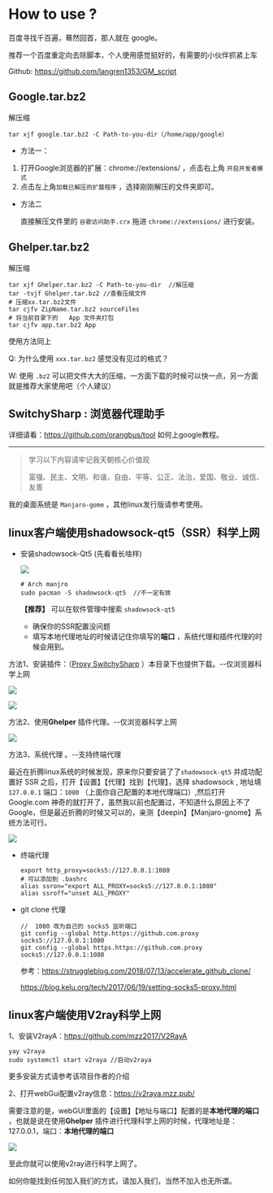 # How to use ?

百度寻找千百遍，蓦然回首，那人就在 google。

推荐一个百度重定向去除脚本，个人使用感觉挺好的，有需要的小伙伴抓紧上车

Github: <https://github.com/langren1353/GM_script>

##  Google.tar.bz2

解压缩

```
tar xjf google.tar.bz2 -C Path-to-you-dir（/home/app/google）
```

- 方法一：

1. 打开Google浏览器的扩展：chrome://extensions/ ，点击右上角 `开启开发者模式` 
2. 点击左上角`加载已解压的扩展程序` ，选择刚刚解压的文件夹即可。

- 方法二 

  直接解压文件里的 `谷歌访问助手.crx` 拖进 `chrome://extensions/` 进行安装。

## Ghelper.tar.bz2

解压缩

```
tar xjf Ghelper.tar.bz2 -C Path-to-you-dir  //解压缩
tar -tvjf Ghelper.tar.bz2 //查看压缩文件
# 压缩xx.tar.bz2文件
tar cjfv ZipName.tar.bz2 sourceFiles
# 将当前目录下的   App 文件夹打包
tar cjfv app.tar.bz2 App
```

使用方法同上

Q: 为什么使用  `xxx.tar.bz2` 感觉没有见过的格式？

W: 使用  `.bz2` 可以把文件大大的压缩，一方面下载的时候可以快一点，另一方面就是推荐大家使用吧（个人建议）  

##  SwitchySharp : 浏览器代理助手

详细请看：<https://github.com/orangbus/tool> 如何上google教程。

---

> 学习以下内容请牢记我天朝核心价值观
>
> 富强、民主、文明、和谐，自由、平等、公正、法治，爱国、敬业、诚信、友善

我的桌面系统是 `Manjaro-gome` ，其他linux发行版请参考使用。

## linux客户端使用shadowsock-qt5（SSR）科学上网

- 安装shadowsock-Qt5 (先看看长啥样)

  ![](https://github.com/orangbus/Tool/blob/master/images/shadowsock.png?raw=true) 

  ```
  # Arch manjro
  sudo pacman -S shadowsock-qt5  //不一定有效
  ```

  **【推荐】** 可以在软件管理中搜索 `shadowsock-qt5 ` 

  - 确保你的SSR配置没问题
  - 填写本地代理地址的时候请记住你填写的**端口** ，系统代理和插件代理的时候会用到。

方法1、安装插件：（[Proxy SwitchySharp](https://www.switchysharp.com/install.html) ）本目录下也提供下载。--仅浏览器科学上网

![](https://github.com/orangbus/Tool/blob/master/images/1080.png?raw=true) 

![](https://github.com/orangbus/Tool/blob/master/images/Proxy%20SwitchySharp.png?raw=true) 

方法2、使用**Ghelper** 插件代理。--仅浏览器科学上网

![](https://github.com/orangbus/Tool/blob/master/images/ipport.png?raw=true) 

方法3、系统代理 。--支持终端代理

​        最近在折腾linux系统的时候发现，原来你只要安装了了`shadowsock-qt5` 并成功配置好 SSR 之后，打开【设置】【代理】找到【代理】，选择 shadowsock , 地址填`127.0.0.1` 端口：`1080` （上面你自己配置的本地代理端口）,然后打开 Google.com 神奇的就打开了，虽然我以前也配置过，不知道什么原因上不了Google，但是最近折腾的时候又可以的，亲测【deepin】【Manjaro-gnome】系统方法可行。

![](https://github.com/orangbus/Tool/blob/master/images/system.png?raw=true)

- 终端代理

  ```
  export http_proxy=socks5://127.0.0.1:1080
  # 可以添加到 .bashrc
  alias ssron="export ALL_PROXY=socks5://127.0.0.1:1080"
  alias ssroff="unset ALL_PROXY"
  ```

- git clone 代理

  ```
  //  1080 改为自己的 socks5 监听端口
  git config --global http.https://github.com.proxy socks5://127.0.0.1:1080
  git config --global https.https://github.com.proxy socks5://127.0.0.1:1080
  ```

  参考：https://struggleblog.com/2018/07/13/accelerate_github_clone/ 

  https://blog.kelu.org/tech/2017/06/19/setting-socks5-proxy.html

## linux客户端使用V2ray科学上网

1、安装V2rayA：https://github.com/mzz2017/V2RayA

```
yay v2raya
sudo systemctl start v2raya //启动v2raya
```

更多安装方式请参考该项目作者的介绍

2、打开webGui配置v2ray信息：https://v2raya.mzz.pub/

需要注意的是，webGUI里面的【设置】【地址与端口】配置的是**本地代理的端口** ，也就是说在使用**Ghelper** 插件进行代理科学上网的时候，代理地址是：127.0.0.1，端口：**本地代理的端口** 

![](https://github.com/orangbus/Tool/blob/master/images/v2rayport.png?raw=true)  

至此你就可以使用v2ray进行科学上网了。

如何你能找到任何加入我们的方式，请加入我们，当然不加入也无所谓。